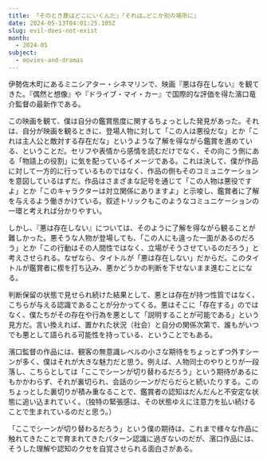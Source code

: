 ```yaml
---
title: 「そのとき鹿はどこにいくんだ」「それは…どこか別の場所に」
date: 2024-05-13T04:01:25.105Z
slug: evil-does-not-exist
month:
  - 2024-05
subject:
  - movies-and-dramas
---
```

伊勢佐木町にあるミニシアター・シネマリンで、映画『悪は存在しない』を観てきた。『偶然と想像』や『ドライブ・マイ・カー』で国際的な評価を得た濱口竜介監督の最新作である。

この映画を観て、僕は自分の鑑賞態度に関するちょっとした発見があった。それは、自分が映画を観るときに、登場人物に対して「この人は悪役だな」とか「これは主人公と敵対する存在だな」というような了解を得ながら鑑賞を進めている、ということだ。セリフや表情から感情を読むだけでなく、その向こう側にある「物語上の役割」に気を配っているイメージである。これは決して、僕が作品に対して一方的に行っているものではなく、作品の側もそのコミュニケーションを意図しているはずだ。作品はさまざまな記号を通じて「この人物は悪役ですよ」とか「このキャラクターは対立関係にありますよ」と示唆し、鑑賞者に了解を与えるよう働きかけている。叙述トリックもこのようなコミュニケーションの一環と考えれば分かりやすい。

しかし、『悪は存在しない』については、そのように了解を得ながら観ることが難しかった。悪そうな人物が登場しても、「この人にも違った一面があるのだろう」とか「この行動はその人間性ではなく、立場がそうさせているのだろう」と考えさせられる。なぜなら、タイトルが「悪は存在しない」だからだ。このタイトルが鑑賞者に楔を打ち込み、悪かどうかの判断を下せないまま進むことになる。

判断保留の状態で見せられ続けた結果として、悪とは存在が持つ性質ではなく、こちらが与える認識であることが分かってくる。悪はそこに「存在する」のではなく、僕たちがその存在や行為を悪として「説明することが可能である」という見方だ。言い換えれば、置かれた状況（社会）と自分の関係次第で、誰もがいつでも悪として語られる可能性を持っている、ということでもある。

濱口監督の作品には、観客の無意識レベルの小さな期待をちょっとずつ外すシーンが多く、僕はそれが大きな魅力だと思う。例えば、人物同士のやりとりが一段落し、こちらとしては「ここでシーンが切り替わるだろう」という期待があるにもかかわらず、それが裏切られ、会話のシーンがだらだらと続いたりする。このちょっとした裏切りが積み重なることで、鑑賞者の認知はだんだんと不安定な状態に追い込まれていく。（独特の緊張感は、その状態ゆえに注意力を払い続けることで生まれているのだと思う。）

「ここでシーンが切り替わるだろう」という僕の期待は、これまで様々な作品に触れてきたことで育まれてきたパターン認識に過ぎないのだが、濱口作品には、そうした理解や認知のクセを自覚させられる面白さがある。